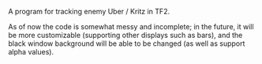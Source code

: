 A program for tracking enemy Uber / Kritz in TF2.

As of now the code is somewhat messy and incomplete; in the future, it will be more customizable (supporting other displays such as bars), and the black window background will be able to be changed (as well as support alpha values).